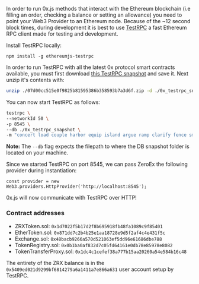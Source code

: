 In order to run 0x.js methods that interact with the Ethereum blockchain (i.e filling an order, checking a balance or setting an allowance) you need to point your Web3 Provider to an Ethereum node. Because of the ~12 second block times, during development it is best to use [TestRPC](https://github.com/ethereumjs/testrpc) a fast Ethereum RPC client made for testing and development.

Install TestRPC locally:

```
npm install -g ethereumjs-testrpc
```

In order to run TestRPC with all the latest 0x protocol smart contracts available, you must first download [this TestRPC snapshot](https://s3.amazonaws.com/testrpc-shapshots/07d00cc515e0f9825b81595386b358593b7a3d6f.zip) and save it. Next unzip it's contents with:

```bash
unzip ./07d00cc515e0f9825b81595386b358593b7a3d6f.zip -d ./0x_testrpc_snapshot
```

You can now start TestRPC as follows:

```bash
testrpc \
--networkId 50 \
-p 8545 \
--db ./0x_testrpc_snapshot \
-m "concert load couple harbor equip island argue ramp clarify fence smart topic"
```

**Note:** The `--db` flag expects the filepath to where the DB snapshot folder is located on your machine.

Since we started TestRPC on port 8545, we can pass ZeroEx the following provider during instantiation:

```
const provider = new Web3.providers.HttpProvider('http://localhost:8545');
```

0x.js will now communicate with TestRPC over HTTP!

### Contract addresses

- ZRXToken.sol: `0x1d7022f5b17d2f8b695918fb48fa1089c9f85401`
- EtherToken.sol: `0x871dd7c2b4b25e1aa18728e9d5f2af4c4e431f5c`
- Exchange.sol: `0x48bacb9266a570d521063ef5dd96e61686dbe788`
- TokenRegistry.sol: `0x0b1ba0af832d7c05fd64161e0db78e85978e8082`
- TokenTransferProxy.sol: `0x1dc4c1cefef38a777b15aa20260a54e584b16c48`

The entirety of the ZRX balance is in the `0x5409ed021d9299bf6814279a6a1411a7e866a631` user account setup by TestRPC.
